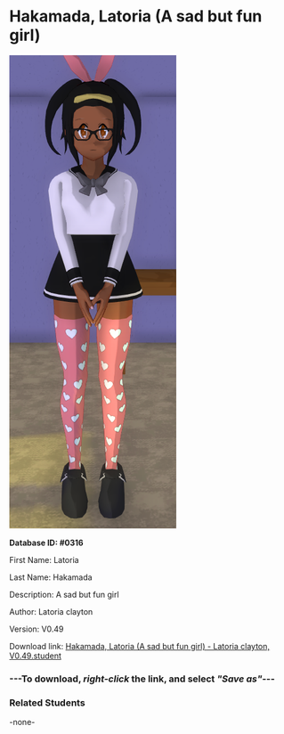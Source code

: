 # Hakamada, Latoria (A sad but fun girl)

<img src="../../Files/Images/Hakamada, Latoria (A sad but fun girl).png" title="Hakamada, Latoria (A sad but fun girl) - Latoria clayton, V0.49">

**Database ID: #0316**

First Name: Latoria

Last Name: Hakamada

Description: A sad but fun girl

Author: Latoria clayton

Version: V0.49

Download link: <a href="https://raw.githubusercontent.com/Arbiter1223/Daigaku-Gurashi-Custom-Students/master/Files/Student%20Files/Hakamada%2C%20Latoria%20(A%20sad%20but%20fun%20girl)%20-%20Latoria%20clayton%2C%20V0.49.student">Hakamada, Latoria (A sad but fun girl) - Latoria clayton, V0.49.student</a>

### ---**To download, _right-click_ the link, and select _"Save as"_**---

### Related Students

-none-
